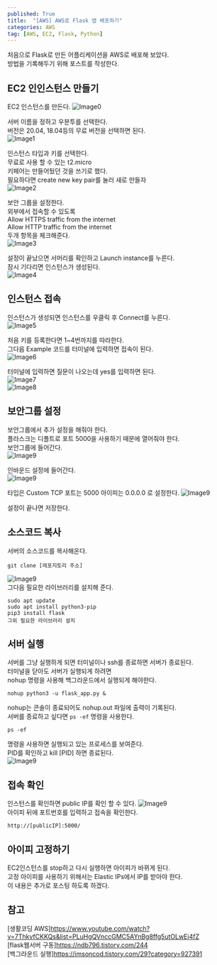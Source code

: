 ```yaml
---
published: True
title:  "[AWS] AWS로 Flask 앱 배포하기"
categories: AWS
tag: [AWS, EC2, Flask, Python]
---
```


처음으로 Flask로 만든 어플리케이션을 AWS로 배포해 보았다.  
방법을 기록해두기 위해 포스트를 작성한다.  

## EC2 인인스턴스 만들기
EC2 인스턴스를 만든다.
![Image0](/images/2022-12-19-AWS_Flask_0.png)  
  
서버 이름을 정하고 우분투를 선택한다.  
버전은 20.04, 18.04등의 무료 버전을 선택하면 된다.  
![Image1](/images/2022-12-19-AWS_Flask_1.png)  

인스턴스 타입과 키를 선택한다.  
무료로 사용 할 수 있는 t2.micro  
키페어는 만들어뒀던 것을 쓰기로 했다.  
필요하다면 create new key pair를 눌러 새로 만들자  
![Image2](/images/2022-12-19-AWS_Flask_2.png)  

보안 그룹을 설정한다.  
외부에서 접속할 수 있도록  
Allow HTTPS traffic from the internet  
Allow HTTP traffic from the internet  
두개 항목을 체크해준다.  
![Image3](/images/2022-12-19-AWS_Flask_4.png)  

설정이 끝났으면 서머리를 확인하고 Launch instance를 누른다.  
잠시 기다리면 인스턴스가 생성된다.  
![Image4](/images/2022-12-19-AWS_Flask_3.png)  

## 인스턴스 접속
인스턴스가 생성되면 인스턴스를 우클릭 후 Connect를 누른다.  
![Image5](/images/2022-12-19-AWS_Flask_5.png)  

처음 키를 등록한다면 1~4번까지를 따라한다.  
그다음 Example 코드를 터미널에 입력하면 접속이 된다.  
![Image6](/images/2022-12-19-AWS_Flask_6.png)  

터미널에 입력하면 질문이 나오는데 yes를 입력하면 된다.  
![Image7](/images/2022-12-19-AWS_Flask_7.png)  
![Image8](/images/2022-12-19-AWS_Flask_8.png)  

## 보안그룹 설정
보안그룹에서 추가 설정을 해줘야 한다.  
플라스크는 디폴트로 포트 5000을 사용하기 때문에 열어줘야 한다.  
보안그룹에 들어간다.  
![Image9](/images/2022-12-19-AWS_Flask_12.png)  

인바운드 설정에 들어간다.  
![Image9](/images/2022-12-19-AWS_Flask_13.png)  

타입은 Custom TCP 포트는 5000 아이피는 0.0.0.0 로 설정한다.
![Image9](/images/2022-12-19-AWS_Flask_14.png)  

설정이 끝나면 저장한다.  

## 소스코드 복사
서버의 소스코드를 복사해온다.  
```
git clone [레포지토리 주소]
```
![Image9](/images/2022-12-19-AWS_Flask_9.png)  
그다음 필요한 라이브러리를 설치해 준다.  
```
sudo apt update
sudo apt install python3-pip
pip3 install flask
그외 필요한 라이브러리 설치
```

## 서버 실행 

서버를 그냥 실행하게 되면 터미널이나 ssh를 종료하면 서버가 종료된다.  
터미널을 닫아도 서버가 실행되게 하려면  
nohup 명령을 사용해 백그라운드에서 실행되게 해야한다.  
```
nohup python3 -u flask_app.py &
```
nohup는 콘솔이 종료되어도 nohup.out 파일에 출력이 기록된다.  
서버를 종료하고 싶다면  ```ps -ef``` 명령을 사용한다.
```
ps -ef
```
명령을 사용하면 실행되고 있는 프로세스를 보여준다.  
PID를 확인하고 kill [PID] 하면 종료된다.  
![Image9](/images/2022-12-19-AWS_Flask_10.png)  

## 접속 확인
인스턴스를 확인하면 public IP를 확인 할 수 있다. 
![Image9](/images/2022-12-19-AWS_Flask_15.png)   
아이피 뒤에 포트번호를 입력하고 접속을 확인한다.
```
http://[publicIP]:5000/
``` 

## 아이피 고정하기
EC2인스턴스를 stop하고 다시 실행하면 아이피가 바뀌게 된다.  
고정 아이피를 사용하기 위해서는 Elastic IPs에서 IP를 받아야 한다.  
이 내용은 추가로 포스팅 하도록 하겠다.

## 참고
[생활코딩 AWS]<https://www.youtube.com/watch?v=7ThkvfCKKQs&list=PLuHgQVnccGMC5AYnBg8ffg5utOLwEj4fZ>  
[flask웹서버 구동]<https://ndb796.tistory.com/244>  
[백그라운드 실행]<https://imsoncod.tistory.com/29?category=927391>  